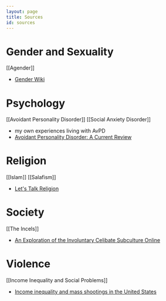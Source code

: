 ```yaml
---
layout: page
title: Sources
id: sources
---
```



# Gender and Sexuality
[[Agender]]

- [Gender Wiki](https://gender.fandom.com)

# Psychology
[[Avoidant Personality Disorder]] [[Social Anxiety Disorder]]

- my own experiences living with AvPD
- [Avoidant Personality Disorder: A Current Review](http://link.springer.com/10.1007/s11920-016-0665-6)

# Religion
[[Islam]] [[Salafism]]

- [Let's Talk Religion](https://www.youtube.com/c/LetsTalkReligion)

# Society
[[The Incels]]

- [An Exploration of the Involuntary Celibate Subculture Online](http://journals.sagepub.com/doi/10.1177/0886260520959625)

# Violence
[[Income Inequality and Social Problems]]

- [Income inequality and mass shootings in the United States](https://doi.org/10.1186/s12889-019-7490-x)
